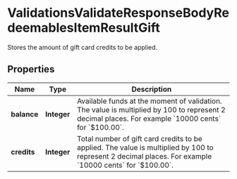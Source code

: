 

# ValidationsValidateResponseBodyRedeemablesItemResultGift

Stores the amount of gift card credits to be applied.

## Properties

| Name | Type | Description |
|------------ | ------------- | ------------- |
|**balance** | **Integer** | Available funds at the moment of validation. The value is multiplied by 100 to represent 2 decimal places. For example &#x60;10000 cents&#x60; for &#x60;$100.00&#x60;. |
|**credits** | **Integer** | Total number of gift card credits to be applied. The value is multiplied by 100 to represent 2 decimal places. For example &#x60;10000 cents&#x60; for &#x60;$100.00&#x60;. |



